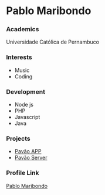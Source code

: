 # Pablo Maribondo

### Academics

Universidade Católica de Pernambuco

### Interests

- Music
- Coding

### Development

- Node js
- PHP
- Javascript
- Java

### Projects

- [Pavão APP](https://github.com/pablomaribondo/pavao-app)
- [Pavão Server](https://github.com/pablomaribondo/pavao-server)

### Profile Link

[Pablo Maribondo](https://github.com/pablomaribondo)

